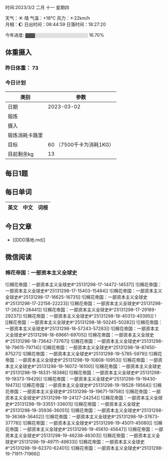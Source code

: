 

时间:2023/3/2 二月 十一 星期四

天气：☀️   晴 气温：+18°C 风力：←22km/h  
月相：🌔 日出时间：06:44:59 日落时间：18:27:20

今年进度: ▓▓▓░░░░░░░░░░░░░░░░░ 16.70%

## 体重摄入

### 昨日体重： 73
### 今日计划
| 类别           | 参数                    |
| -------------- | ----------------------- |
| 日期           | 2023-03-02               |
| 锻炼           |               |
| 摄入           |  |
| 锻炼消耗卡路里 | |
| 目标           | 60      （7500千卡为消耗1KG）                |
| 目前剩余kg               |       13                   |



## 每日1题

## 每日单词

| 英文       | 中文       |词根|
| ---------- | ---------- | ---|


## 今日文章

- [[DDD落地.md]]

## 微信阅读

<!-- start of weread -->

### 棉花帝国：一部资本主义全球史
![[棉花帝国：一部资本主义全球史#^25131298-17-14472-14537]]
![[棉花帝国：一部资本主义全球史#^25131298-17-15403-15484]]
![[棉花帝国：一部资本主义全球史#^25131298-17-16625-16731]]
![[棉花帝国：一部资本主义全球史#^25131298-17-22156-22223]]
![[棉花帝国：一部资本主义全球史#^25131298-17-26221-26441]]
![[棉花帝国：一部资本主义全球史#^25131298-17-29189-29237]]
![[棉花帝国：一部资本主义全球史#^25131298-18-40313-40395]]
![[棉花帝国：一部资本主义全球史#^25131298-18-50245-50282]]
![[棉花帝国：一部资本主义全球史#^25131298-18-57243-57283]]
![[棉花帝国：一部资本主义全球史#^25131298-18-69661-69705]]
![[棉花帝国：一部资本主义全球史#^25131298-18-73642-73767]]
![[棉花帝国：一部资本主义全球史#^25131298-18-79615-79714]]
![[棉花帝国：一部资本主义全球史#^25131298-18-87450-87527]]
![[棉花帝国：一部资本主义全球史#^25131298-19-5785-5979]]
![[棉花帝国：一部资本主义全球史#^25131298-19-10808-10953]]
![[棉花帝国：一部资本主义全球史#^25131298-19-16072-16100]]
![[棉花帝国：一部资本主义全球史#^25131298-19-18331-18388]]
![[棉花帝国：一部资本主义全球史#^25131298-19-19373-19429]]
![[棉花帝国：一部资本主义全球史#^25131298-19-19430-19473]]
![[棉花帝国：一部资本主义全球史#^25131298-19-19528-19564]]
![[棉花帝国：一部资本主义全球史#^25131298-19-19671-19758]]
![[棉花帝国：一部资本主义全球史#^25131298-19-24127-24254]]
![[棉花帝国：一部资本主义全球史#^25131298-19-33551-33601]]
![[棉花帝国：一部资本主义全球史#^25131298-19-35936-36051]]
![[棉花帝国：一部资本主义全球史#^25131298-19-36369-36402]]
![[棉花帝国：一部资本主义全球史#^25131298-19-37673-37778]]
![[棉花帝国：一部资本主义全球史#^25131298-19-45011-45080]]
![[棉花帝国：一部资本主义全球史#^25131298-19-45610-45647]]
![[棉花帝国：一部资本主义全球史#^25131298-19-46238-46303]]
![[棉花帝国：一部资本主义全球史#^25131298-19-49711-49833]]
![[棉花帝国：一部资本主义全球史#^25131298-19-62370-62401]]
![[棉花帝国：一部资本主义全球史#^25131298-19-71911-71966]]

<!-- end of weread -->
